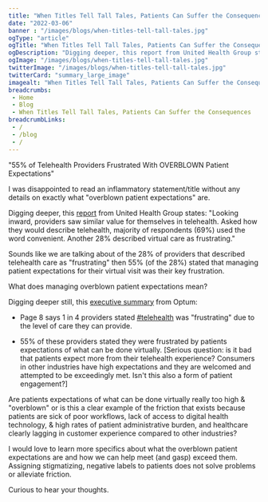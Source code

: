 ```yaml
--- 
title: "When Titles Tell Tall Tales, Patients Can Suffer the Consequences"
date: "2022-03-06"
banner : "/images/blogs/when-titles-tell-tall-tales.jpg"
ogType: "article"
ogTitle: "When Titles Tell Tall Tales, Patients Can Suffer the Consequences | Unblock Health"
ogDescription: "Digging deeper, this report from United Health Group states: Looking inward, providers saw similar value for themselves in telehealth. Asked how they would describe telehealth, majority of respondents (69%) used the word convenient. Another 28% described virtual care as frustrating."
ogImage: "/images/blogs/when-titles-tell-tall-tales.jpg"
twitterImage: "/images/blogs/when-titles-tell-tall-tales.jpg"
twitterCard: "summary_large_image"
imagealt: "When Titles Tell Tall Tales, Patients Can Suffer the Consequences"
breadcrumbs:
 - Home
 - Blog
 - When Titles Tell Tall Tales, Patients Can Suffer the Consequences
breadcrumbLinks:
 - / 
 - /blog
 - / 
---
```


"55% of Telehealth Providers Frustrated With OVERBLOWN Patient Expectations"

I was disappointed to read an inflammatory statement/title without any details on exactly what "overblown patient expectations" are.

Digging deeper, this <a href="https://www.unitedhealthgroup.com/newsroom/2022/2022-03-15-telehealth-use-will-outlive-pandemic.html">report</a> from United Health Group states: "Looking inward, providers saw similar value for themselves in telehealth. Asked how they would describe telehealth, majority of respondents (69%) used the word convenient. Another 28% described virtual care as frustrating."

Sounds like we are talking about of the 28% of providers that described telehealth care as "frustrating" then 55% (of the 28%) stated that managing patient expectations for their virtual visit was their key frustration.

What does managing overblown patient expectations mean?

Digging deeper still, this <a href="https://indd.adobe.com/view/0bc7fcd4-0040-4e15-a01a-09815866e411">executive summary</a> from Optum:

- Page 8 says 1 in 4 providers stated <a href="https://www.linkedin.com/feed/hashtag/?keywords=telehealth&highlightedUpdateUrns=urn%3Ali%3Aactivity%3A6912398980148518912">#telehealth</a> was "frustrating" due to the level of care they can provide.

- 55% of these providers stated they were frustrated by patients expectations of what can be done virtually. [Serious question: is it bad that patients expect more from their telehealth experience? Consumers in other industries have high expectations and they are welcomed and attempted to be exceedingly met. Isn't this also a form of patient engagement?]

Are patients expectations of what can be done virtually really too high & "overblown" or is this a clear example of the friction that exists because patients are sick of poor workflows, lack of access to digital health technology, & high rates of patient administrative burden, and healthcare clearly lagging in customer experience compared to other industries?

I would love to learn more specifics about what the overblown patient expectations are and how we can help meet (and gasp) exceed them. Assigning stigmatizing, negative labels to patients does not solve problems or alleviate friction.

Curious to hear your thoughts.